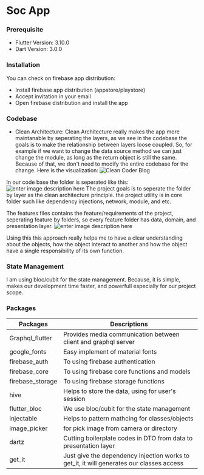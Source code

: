 
# Soc App

### Prerequisite

 - Flutter Version: 3.10.0
 - Dart Version: 3.0.0
 ### Installation
 You can check on firebase app distribution:

 - Install firebase app distribution (appstore/playstore)
 - Accept invitation in your email
 - Open firebase distribution and install the app

### Codebase
- Clean Architecture:
Clean Architecture really makes the app more maintanable by seperating the layers, as we see in the codebase the goals is to make the relationship between layers loose coupled. So, for example if we want to change the data source method we can just change the module, as long as the return object is still the same. Because of that, we don't need to modify the entire codebase for the change. Here is the visualization:
	![Clean Coder Blog](https://blog.cleancoder.com/uncle-bob/images/2012-08-13-the-clean-architecture/CleanArchitecture.jpg)

In our code base the folder is seperated like this:
![enter image description here](https://gcdnb.pbrd.co/images/Lpi9OJG38mRY.png?o=1 )
The project goals is to seperate the folder by layer as the clean architecture principle. the project utility is in core folder such like dependency injections, network, module, and etc.

The features files contains the feature/requirements of the project, seperating feature by folders, so every feature folder has data, domain, and presentation layer.
![enter image description here](https://gcdnb.pbrd.co/images/QPf9Ys3SKjZ6.png?o=1)
 
 Using this this approach really helps me to have a clear understanding about the objects, how the object interact to another and how the object have a single responsibility of its own function.
### State Management
I am using bloc/cubit for the state management. Because, it is simple, makes our development time faster, and powerfull especially for our project scope.

### Packages
|Packages|  Descriptions|
|--|--|
| Graphql_flutter |Provides media communication between client and graphql server  |
| google_fonts| Easy implement of material fonts|
| firebase_auth| To using firebase authentication|
| firebase_core| To using firebase core functions and models|
| firebase_storage| To using firebase storage functions|
| hive| Helps to store the data, using for user's session|
| flutter_bloc| We use bloc/cubit for the state management|
| injectable| Helps to pattern mathcing for classes/objects|
| image_picker| for pick image from camera or directory|
| dartz| Cutting boilerplate codes in DTO from data to presentation layer|
| get_it| Just give the dependency injection works to get_it, it will generates our classes access|




